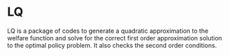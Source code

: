 # LQ
LQ is a package of codes to generate a quadratic approximation to the welfare function and solve for the correct first order approximation solution to the optimal policy problem. It also checks the second order conditions.
